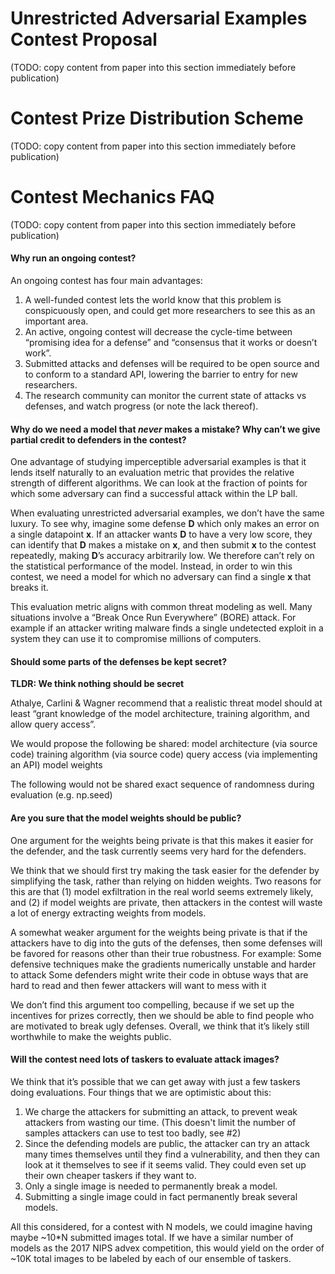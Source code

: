 # Unrestricted Adversarial Examples Contest Proposal

(TODO: copy content from paper into this section immediately before publication)

# Contest Prize Distribution Scheme
(TODO: copy content from paper into this section immediately before publication)

# Contest Mechanics FAQ
(TODO: copy content from paper into this section immediately before publication)

#### Why run an ongoing contest?

An ongoing contest has four main advantages:

1. A well-funded contest lets the world know that this problem is conspicuously open, and could get more researchers to see this as an important area.
2. An active, ongoing contest will decrease the cycle-time between “promising idea for a defense” and “consensus that it works or doesn’t work”. 
3. Submitted attacks and defenses will be required to be open source and to conform to a standard API, lowering the barrier to entry for new researchers.
4. The research community can monitor the current state of attacks vs defenses, and watch progress (or note the lack thereof).



#### Why do we need a model that *never* makes a mistake? Why can’t we give partial credit to defenders in the contest?
One advantage of studying imperceptible adversarial examples is that it lends itself naturally to an evaluation metric that provides the relative strength of different algorithms. We can look at the fraction of points for which some adversary can find a successful attack within the LP ball.

When evaluating unrestricted adversarial examples, we don’t have the same luxury. To see why, imagine some defense **D** which only makes an error on a single datapoint **x**. If an attacker wants **D** to have a very low score, they can identify that **D** makes a mistake on **x**, and then submit **x** to the contest repeatedly, making **D**’s accuracy arbitrarily low. We therefore can’t rely on the statistical performance of the model. Instead, in order to win this contest, we need a model for which no adversary can find a single **x** that breaks it.

This evaluation metric aligns with common threat modeling as well. Many situations involve a “Break Once Run Everywhere” (BORE) attack. For example if an attacker writing malware finds a single undetected exploit in a system they can use it to compromise millions of computers.

#### Should some parts of the defenses be kept secret?
**TLDR: We think nothing should be secret**

Athalye, Carlini & Wagner recommend that a realistic threat model should at least “grant knowledge of the model architecture, training algorithm, and allow query access”.

We would propose the following be shared:
model architecture (via source code)
training algorithm (via source code)
query access (via implementing an API)
model weights

The following would not be shared
exact sequence of randomness during evaluation (e.g. np.seed)

#### Are you sure that the model weights should be public?
One argument for the weights being private is that this makes it easier for the defender, and the task currently seems very hard for the defenders.

We think that we should first try making the task easier for the defender by simplifying the task, rather than relying on hidden weights. Two reasons for this are that (1) model exfiltration in the real world seems extremely likely, and (2) if model weights are private, then attackers in the contest will waste a lot of energy extracting weights from models.

A somewhat weaker argument for the weights being private is that if the attackers have to dig into the guts of the defenses, then some defenses will be favored for reasons other than their true robustness. For example:
Some defensive techniques make the gradients numerically unstable and harder to attack
Some defenders might write their code in obtuse ways that are hard to read and then fewer attackers will want to mess with it

We don’t find this argument too compelling, because if we set up the incentives for prizes correctly, then we should be able to find people who are motivated to break ugly defenses. Overall, we think that it’s likely still worthwhile to make the weights public.

#### Will the contest need lots of taskers to evaluate attack images?
We think that it’s possible that we can get away with just a few taskers doing evaluations. Four things that we are optimistic about this:

1. We charge the attackers for submitting an attack, to prevent weak attackers from wasting our time. (This doesn't limit the number of samples attackers can use to test too badly, see #2)
2. Since the defending models are public, the attacker can try an attack many times themselves until they find a vulnerability, and then they can look at it themselves to see if it seems valid. They could even set up their own cheaper taskers if they want to.
3. Only a single image is needed to permanently break a model.
4. Submitting a single image could in fact permanently break several models.
 
All this considered, for a contest with N models, we could imagine having maybe ~10*N submitted images total. If we have a similar number of models as the 2017 NIPS advex competition, this would yield on the order of ~10K total images to be labeled by each of our ensemble of taskers.

